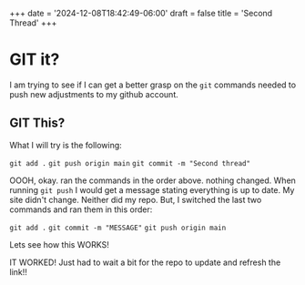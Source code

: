 +++
date = '2024-12-08T18:42:49-06:00'
draft = false
title = 'Second Thread'
+++
# GIT it?
I am trying to see if I can get a better grasp on the `git` commands needed to push new adjustments to my github account.

## GIT This?

What I will try is the following:

`git add .`
`git push origin main`
`git commit -m "Second thread"`

OOOH, okay. ran the commands in the order above. nothing changed. When running `git push` I would get a message stating everything is up to date. My site didn't change. Neither did my repo. But, I switched the last two commands and ran them in this order:

`git add .`
`git commit -m "MESSAGE"`
`git push origin main`

Lets see how this WORKS!

IT WORKED! Just had to wait a bit for the repo to update and refresh the link!!

